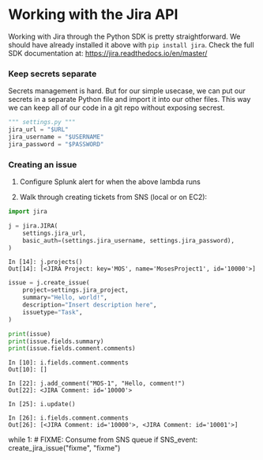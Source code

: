 # Working with the Jira API
Working with Jira through the Python SDK is pretty straightforward. We should have already installed it above with `pip install jira`. Check the full SDK documentation at: https://jira.readthedocs.io/en/master/

### Keep secrets separate
Secrets management is hard. But for our simple usecase, we can put our secrets in a separate Python file and import it into our other files. This way we can keep all of our code in a git repo without exposing secrest.

```python
""" settings.py """
jira_url = "$URL"
jira_username = "$USERNAME"
jira_password = "$PASSWORD"
```

### Creating an issue



1) Configure Splunk alert for when the above lambda runs

2) Walk through creating tickets from SNS (local or on EC2):


```python
import jira

j = jira.JIRA(
    settings.jira_url,
    basic_auth=(settings.jira_username, settings.jira_password),
)
```

```
In [14]: j.projects()
Out[14]: [<JIRA Project: key='MOS', name='MosesProject1', id='10000'>]
```

```python
issue = j.create_issue(
    project=settings.jira_project,
    summary="Hello, world!",
    description="Insert description here",
    issuetype="Task",
)

print(issue)
print(issue.fields.summary)
print(issue.fields.comment.comments)
```

```
In [10]: i.fields.comment.comments
Out[10]: []

In [22]: j.add_comment("MOS-1", "Hello, comment!")
Out[22]: <JIRA Comment: id='10000'>

In [25]: i.update()

In [26]: i.fields.comment.comments
Out[26]: [<JIRA Comment: id='10000'>, <JIRA Comment: id='10001'>]
```

while 1:
    # FIXME: Consume from SNS queue
    if SNS_event:
      create_jira_issue("fixme", "fixme")
```
